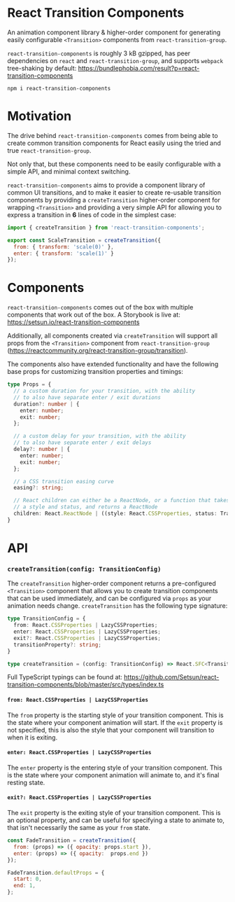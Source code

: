 # React Transition Components

An animation component library & higher-order component for generating easily configurable `<Transition>` components from `react-transition-group`.

`react-transition-components` is roughly 3 kB gzipped, has peer dependencies on `react` and `react-transition-group`, and supports `webpack` tree-shaking by default: https://bundlephobia.com/result?p=react-transition-components

`npm i react-transition-components`

# Motivation
The drive behind `react-transition-components` comes from being able to create common transition components for React easily using the tried and true `react-transition-group`.

Not only that, but these components need to be easily configurable with a simple API, and minimal context switching.

`react-transition-components` aims to provide a component library of common UI transitions, and to make it easier to create re-usable transition components by providing a `createTransition` higher-order component for wrapping `<Transition>` and providing a very simple API for allowing you to express a transition in **6** lines of code in the simplest case:

```jsx
import { createTransition } from 'react-transition-components';

export const ScaleTransition = createTransition({
  from: { transform: 'scale(0)' },
  enter: { transform: 'scale(1)' }
});
```

# Components
`react-transition-components` comes out of the box with multiple components that work out of the box. A Storybook is live at:  https://setsun.io/react-transition-components

Additionally, all components created via `createTransition` will support all props from the `<Transition>` component from `react-transition-group` (https://reactcommunity.org/react-transition-group/transition).

The components also have extended functionality and have the following base props for customizing transition properties and timings:

```ts
type Props = {
  // a custom duration for your transition, with the ability
  // to also have separate enter / exit durations
  duration?: number | {
    enter: number;
    exit: number;
  };

  // a custom delay for your transition, with the ability
  // to also have separate enter / exit delays
  delay?: number | {
    enter: number;
    exit: number;
  };

  // a CSS transition easing curve
  easing?: string;

  // React children can either be a ReactNode, or a function that takes
  // a style and status, and returns a ReactNode
  children: React.ReactNode | ((style: React.CSSProperties, status: TransitionStatus) => React.ReactNode);
}
```

# API
### `createTransition(config: TransitionConfig)`

The `createTransition` higher-order component returns a pre-configured `<Transition>` component that allows you to create transition components that can be used immediately, and can be configured via `props` as your animation needs change. `createTransition` has the following type signature:

```ts
type TransitionConfig = {
  from: React.CSSProperties | LazyCSSProperties;
  enter: React.CSSProperties | LazyCSSProperties;
  exit?: React.CSSProperties | LazyCSSProperties;
  transitionProperty?: string;
}

type createTransition = (config: TransitionConfig) => React.SFC<TransitionProps>
```

Full TypeScript typings can be found at: https://github.com/Setsun/react-transition-components/blob/master/src/types/index.ts

#### `from: React.CSSProperties | LazyCSSProperties`
The `from` property is the starting style of your transition component. This is the state where your component animation will start. If the `exit` property is not specified, this is also the style that your component will transition to when it is exiting.

#### `enter: React.CSSProperties | LazyCSSProperties`
The `enter` property is the entering style of your transition component. This is the state where your component animation will animate to, and it's final resting state.

#### `exit?: React.CSSProperties | LazyCSSProperties`
The `exit` property is the exiting style of your transition component. This is an optional property, and can be useful for specifying a state to animate to, that isn't necessarily the same as your `from` state.

```jsx
const FadeTransition = createTransition({
  from: (props) => ({ opacity: props.start }),
  enter: (props) => ({ opacity:  props.end })
});

FadeTransition.defaultProps = {
  start: 0,
  end: 1,
};
```
